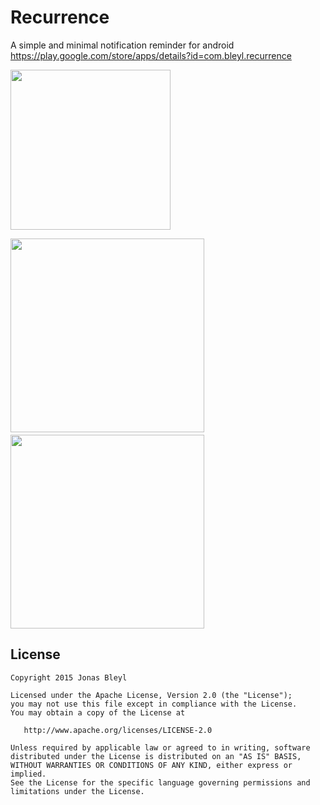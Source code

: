 # Recurrence
A simple and minimal notification reminder for android  
https://play.google.com/store/apps/details?id=com.bleyl.recurrence

<img src="https://raw.githubusercontent.com/JonasBleyl/Recurrence/master/app/src/main/ic_launcher-web.png" width="256">

<img src="https://lh3.googleusercontent.com/WlWqY_GJ_s3Ismcz6uxzzWDgikRix_71uzh-2vy8o02JVkPdXpyzMw2DVKpOQl9e-I8=h2000" width="310">　　<img src="https://lh3.googleusercontent.com/QPJtO4Q9383FzQwh4B-IgLJNFZ2ac_3wEKH9bUgtQhdK6_mcSIgJwQjp1xI1zD_uZ4E2=h2000" width="310">


License
-------

    Copyright 2015 Jonas Bleyl

    Licensed under the Apache License, Version 2.0 (the "License");
    you may not use this file except in compliance with the License.
    You may obtain a copy of the License at

       http://www.apache.org/licenses/LICENSE-2.0

    Unless required by applicable law or agreed to in writing, software
    distributed under the License is distributed on an "AS IS" BASIS,
    WITHOUT WARRANTIES OR CONDITIONS OF ANY KIND, either express or implied.
    See the License for the specific language governing permissions and
    limitations under the License.
